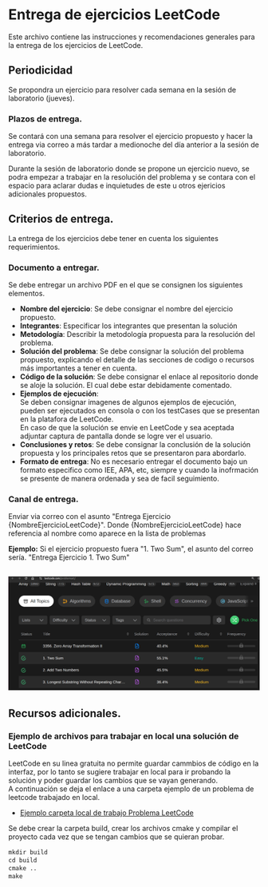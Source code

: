 # Entrega de ejercicios LeetCode

Este archivo contiene las instrucciones y recomendaciones generales para la entrega de los ejercicios de LeetCode.

## Periodicidad
Se propondra un ejercicio para resolver cada semana en la sesión de laboratorio (jueves). 

### Plazos de entrega.

Se contará con una semana para resolver el ejercicio propuesto y hacer la entrega via correo a más tardar a medionoche del día anterior a la sesión de laboratorio.  

Durante la sesión de laboratorio donde se propone un ejercicio nuevo, se podra empezar a trabajar en la resolución del problema y se contara con el espacio para aclarar dudas e inquietudes de este u otros ejericios adicionales propuestos.


## Criterios de entrega.
La entrega de los ejercicios debe tener en cuenta los siguientes requerimientos.
### Documento a entregar.

Se debe entregar un archivo PDF en el que se consignen los siguientes elementos.
- **Nombre del ejercicio**: Se debe consignar el nombre del ejercicio propuesto.
- **Integrantes**: Especificar los integrantes que presentan la solución
- **Metodología**: Describir la metodología propuesta para la resolución del problema.
- **Solución del problema**: Se debe consignar la solución del problema propuesto, explicando el detalle de las secciones de codigo o recursos más importantes a tener en cuenta.
- **Código de la solución**: Se debe consignar el enlace al repositorio donde se aloje la solución. El cual debe estar debidamente comentado.
- **Ejemplos de ejecución**:  
Se deben consignar imagenes de algunos ejemplos de ejecución, pueden ser ejecutados en consola o con los testCases que se presentan en la platafora de LeetCode.  
En caso de que la solución se envie en LeetCode y sea aceptada adjuntar captura de pantalla donde se logre ver el usuario.
- **Conclusiones y retos**: Se debe consignar la conclusión de la solución propuesta y los principales retos que se presentaron para abordarlo.
- **Formato de entrega**: No es necesario entregar el documento bajo un formato especifico como IEE, APA, etc, siempre y cuando la inofrmación se presente de manera ordenada y sea de facil seguimiento.

### Canal de entrega.

Enviar via correo con el asunto "Entrega Ejercicio {NombreEjercicioLeetCode}".
Donde {NombreEjercicioLeetCode} hace referencia al nombre como aparece en la lista de problemas

**Ejemplo:** Si el ejercicio propuesto fuera "1. Two Sum", el asunto del correo sería.
"Entrega Ejercicio 1. Two Sum"


![alt text](image.png)
---
## Recursos adicionales.
### Ejemplo de archivos para trabajar en local una solución de LeetCode

LeetCode en su linea gratuita no permite guardar cammbios de código en la interfaz, por lo tanto se sugiere trabajar en local para ir probando la solución y poder guardar los cambios que se vayan generando.  
A continuación se deja el enlace a una carpeta ejemplo de un problema de leetcode trabajado en local.
- [Ejemplo carpeta local de trabajo Problema LeetCode](https://github.com/DanielPalominoS/ALSE_G2_2510/tree/main/EjerciciosPractica/SampleLeetCodeProject/LongestSubstring)

Se debe crear la carpeta build, crear los archivos cmake y compilar el proyecto cada vez que se tengan cambios que se quieran probar.
```
mkdir build
cd build
cmake ..
make
```







